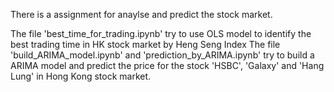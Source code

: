 There is a assignment for anaylse and predict the stock market.

The file 'best_time_for_trading.ipynb' try to use OLS model to identify the best trading time in HK stock market by Heng Seng Index
The file 'build_ARIMA_model.ipynb' and 'prediction_by_ARIMA.ipynb' try to build a ARIMA model and predict the price for the stock 'HSBC', 'Galaxy' and 'Hang Lung' in Hong Kong stock market.
